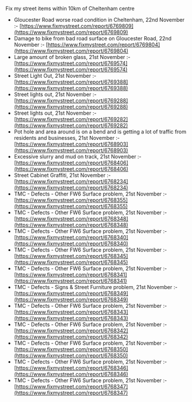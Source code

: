 Fix my street items within 10km of Cheltenham centre

<!-- fix_marker starts -->

- Gloucester Road worse road condition in Cheltenham, 22nd November :- [https://www.fixmystreet.com/report/6769809](https://www.fixmystreet.com/report/6769809)
- Damage to bike from bad road surface on Gloucester Road, 22nd November :- [https://www.fixmystreet.com/report/6769804](https://www.fixmystreet.com/report/6769804)
- Large amount of broken glass, 21st November :- [https://www.fixmystreet.com/report/6769574](https://www.fixmystreet.com/report/6769574)
- Street Light Out, 21st November :- [https://www.fixmystreet.com/report/6769388](https://www.fixmystreet.com/report/6769388)
- Street lights out, 21st November :- [https://www.fixmystreet.com/report/6769288](https://www.fixmystreet.com/report/6769288)
- Street lights out, 21st November :- [https://www.fixmystreet.com/report/6769282](https://www.fixmystreet.com/report/6769282)
- Pot hole and area around is on a bend and is getting a lot of traffic from residents and businesses, 21st November :- [https://www.fixmystreet.com/report/6768903](https://www.fixmystreet.com/report/6768903)
- Excessive slurry and mud on track, 21st November :- [https://www.fixmystreet.com/report/6768406](https://www.fixmystreet.com/report/6768406)
- Street Cabinet Graffiti, 21st November :- [https://www.fixmystreet.com/report/6768234](https://www.fixmystreet.com/report/6768234)
- TMC - Defects - Other FW6  Surface problem, 21st November :- [https://www.fixmystreet.com/report/6768355](https://www.fixmystreet.com/report/6768355)
- TMC - Defects - Other FW6  Surface problem, 21st November :- [https://www.fixmystreet.com/report/6768348](https://www.fixmystreet.com/report/6768348)
- TMC - Defects - Other FW6  Surface problem, 21st November :- [https://www.fixmystreet.com/report/6768340](https://www.fixmystreet.com/report/6768340)
- TMC - Defects - Other FW6  Surface problem, 21st November :- [https://www.fixmystreet.com/report/6768345](https://www.fixmystreet.com/report/6768345)
- TMC - Defects - Other FW6  Surface problem, 21st November :- [https://www.fixmystreet.com/report/6768341](https://www.fixmystreet.com/report/6768341)
- TMC - Defects - Signs & Street Furniture problem, 21st November :- [https://www.fixmystreet.com/report/6768349](https://www.fixmystreet.com/report/6768349)
- TMC - Defects - Other FW6  Surface problem, 21st November :- [https://www.fixmystreet.com/report/6768343](https://www.fixmystreet.com/report/6768343)
- TMC - Defects - Other FW6  Surface problem, 21st November :- [https://www.fixmystreet.com/report/6768342](https://www.fixmystreet.com/report/6768342)
- TMC - Defects - Other FW6  Surface problem, 21st November :- [https://www.fixmystreet.com/report/6768350](https://www.fixmystreet.com/report/6768350)
- TMC - Defects - Other FW6  Surface problem, 21st November :- [https://www.fixmystreet.com/report/6768346](https://www.fixmystreet.com/report/6768346)
- TMC - Defects - Other FW6  Surface problem, 21st November :- [https://www.fixmystreet.com/report/6768347](https://www.fixmystreet.com/report/6768347)

<!-- fix_marker ends -->